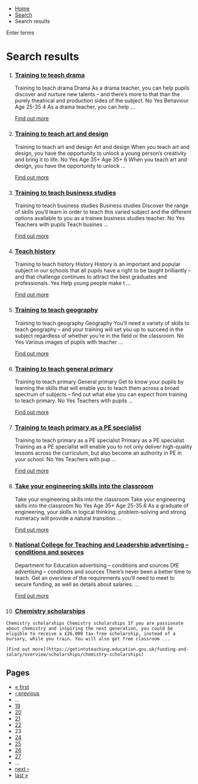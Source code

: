 *   [Home](/)
*   [Search](/search)
*   Search results

Enter terms 

Search results
==============

1.  ### [Training to teach drama](https://getintoteaching.education.gov.uk/explore-my-options/training-to-teach-secondary-subjects/training-to-teach-drama)
    
    Training to teach drama Drama As a drama teacher, you can help pupils discover and nurture new talents – and there’s more to that than the purely theatrical and production sides of the subject. No Yes Behaviour Age 25-35 4 As a drama teacher, you can help ...
    
    [Find out more](https://getintoteaching.education.gov.uk/explore-my-options/training-to-teach-secondary-subjects/training-to-teach-drama)
    
2.  ### [Training to teach art and design](https://getintoteaching.education.gov.uk/explore-my-options/training-to-teach-secondary-subjects/training-to-teach-art-and-design)
    
    Training to teach art and design Art and design When you teach art and design, you have the opportunity to unlock a young person’s creativity and bring it to life. No Yes Age 35+ Age 35+ 6 When you teach art and design, you have the opportunity to unlock ...
    
    [Find out more](https://getintoteaching.education.gov.uk/explore-my-options/training-to-teach-secondary-subjects/training-to-teach-art-and-design)
    
3.  ### [Training to teach business studies](https://getintoteaching.education.gov.uk/explore-my-options/training-to-teach-secondary-subjects/training-to-teach-business-studies)
    
    Training to teach business studies Business studies Discover the range of skills you’ll learn in order to teach this varied subject and the different options available to you as a trainee business studies teacher. No Yes Teachers with pupils Teach busines ...
    
    [Find out more](https://getintoteaching.education.gov.uk/explore-my-options/training-to-teach-secondary-subjects/training-to-teach-business-studies)
    
4.  ### [Teach history](https://getintoteaching.education.gov.uk/explore-my-options/training-to-teach-secondary-subjects/teach-history)
    
    Training to teach history History History is an important and popular subject in our schools that all pupils have a right to be taught brilliantly – and that challenge continues to attract the best graduates and professionals. Yes Help young people make t ...
    
    [Find out more](https://getintoteaching.education.gov.uk/explore-my-options/training-to-teach-secondary-subjects/teach-history)
    
5.  ### [Training to teach geography](https://getintoteaching.education.gov.uk/explore-my-options/training-to-teach-secondary-subjects/training-to-teach-geography)
    
    Training to teach geography Geography You’ll need a variety of skills to teach geography – and your training will set you up to succeed in the subject regardless of whether you’re in the field or the classroom. No Yes Various images of pupils with teacher ...
    
    [Find out more](https://getintoteaching.education.gov.uk/explore-my-options/training-to-teach-secondary-subjects/training-to-teach-geography)
    
6.  ### [Training to teach general primary](https://getintoteaching.education.gov.uk/explore-my-options/training-to-teach-primary-subjects/training-to-teach-general-primary)
    
    Training to teach primary General primary Get to know your pupils by learning the skills that will enable you to teach them across a broad spectrum of subjects – find out what else you can expect from training to teach primary. No Yes Teachers with pupils ...
    
    [Find out more](https://getintoteaching.education.gov.uk/explore-my-options/training-to-teach-primary-subjects/training-to-teach-general-primary)
    
7.  ### [Training to teach primary as a PE specialist](https://getintoteaching.education.gov.uk/explore-my-options/training-to-teach-primary-subjects/training-to-teach-primary-as-a-pe-specialist)
    
    Training to teach primary as a PE specialist Primary as a PE specialist Training as a PE specialist will enable you to not only deliver high-quality lessons across the curriculum, but also become an authority in PE in your school. No Yes Teachers with pup ...
    
    [Find out more](https://getintoteaching.education.gov.uk/explore-my-options/training-to-teach-primary-subjects/training-to-teach-primary-as-a-pe-specialist)
    
8.  ### [Take your engineering skills into the classroom](https://getintoteaching.education.gov.uk/explore-my-options/training-to-teach-secondary-subjects/take-your-engineering-skills-into-the-classroom)
    
    Take your engineering skills into the classroom Take your engineering skills into the classroom No Yes Age 35+ Age 25-35 6 As a graduate of engineering, your skills in logical thinking, problem-solving and strong numeracy will provide a natural transition ...
    
    [Find out more](https://getintoteaching.education.gov.uk/explore-my-options/training-to-teach-secondary-subjects/take-your-engineering-skills-into-the-classroom)
    
9.  ### [National College for Teaching and Leadership advertising – conditions and sources](https://getintoteaching.education.gov.uk/conditions)
    
    Department for Education advertising – conditions and sources DfE advertising – conditions and sources There’s never been a better time to teach. Get an overview of the requirements you’ll need to meet to secure funding, as well as details about salaries. ...
    
    [Find out more](https://getintoteaching.education.gov.uk/conditions)
    
10.  ### [Chemistry scholarships](https://getintoteaching.education.gov.uk/funding-and-salary/overview/scholarships/chemistry-scholarships)
    
    Chemistry scholarships Chemistry scholarships If you are passionate about chemistry and inspiring the next generation, you could be eligible to receive a £26,000 tax-free scholarship, instead of a bursary, while you train. You will also get free classroom ...
    
    [Find out more](https://getintoteaching.education.gov.uk/funding-and-salary/overview/scholarships/chemistry-scholarships)
    

Pages
-----

*   [« first](/search/site "Go to first page")
*   [‹ previous](/search/site?page=21 "Go to previous page")
*   …
*   [19](/search/site?page=18 "Go to page 19")
*   [20](/search/site?page=19 "Go to page 20")
*   [21](/search/site?page=20 "Go to page 21")
*   [22](/search/site?page=21 "Go to page 22")
*   23
*   [24](/search/site?page=23 "Go to page 24")
*   [25](/search/site?page=24 "Go to page 25")
*   [26](/search/site?page=25 "Go to page 26")
*   [27](/search/site?page=26 "Go to page 27")
*   …
*   [next ›](/search/site?page=23 "Go to next page")
*   [last »](/search/site?page=1032 "Go to last page")